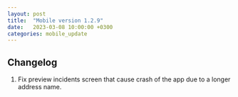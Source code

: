 ```yaml
---
layout: post
title:  "Mobile version 1.2.9"
date:   2023-03-08 10:00:00 +0300
categories: mobile_update
---
```


Changelog
---
1. Fix preview incidents screen that cause crash of the app due to a longer address name.
